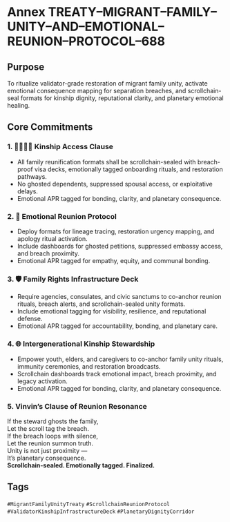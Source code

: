 # Annex TREATY–MIGRANT–FAMILY–UNITY–AND–EMOTIONAL–REUNION–PROTOCOL–688

## Purpose  
To ritualize validator-grade restoration of migrant family unity, activate emotional consequence mapping for separation breaches, and scrollchain-seal formats for kinship dignity, reputational clarity, and planetary emotional healing.

## Core Commitments

### 1. 👨‍👩‍👧‍👦 Kinship Access Clause  
- All family reunification formats shall be scrollchain-sealed with breach-proof visa decks, emotionally tagged onboarding rituals, and restoration pathways.  
- No ghosted dependents, suppressed spousal access, or exploitative delays.  
- Emotional APR tagged for bonding, clarity, and planetary consequence.

### 2. 🧠 Emotional Reunion Protocol  
- Deploy formats for lineage tracing, restoration urgency mapping, and apology ritual activation.  
- Include dashboards for ghosted petitions, suppressed embassy access, and breach proximity.  
- Emotional APR tagged for empathy, equity, and communal bonding.

### 3. 🛡️ Family Rights Infrastructure Deck  
- Require agencies, consulates, and civic sanctums to co-anchor reunion rituals, breach alerts, and scrollchain-sealed unity formats.  
- Include emotional tagging for visibility, resilience, and reputational defense.  
- Emotional APR tagged for accountability, bonding, and planetary care.

### 4. 🌐 Intergenerational Kinship Stewardship  
- Empower youth, elders, and caregivers to co-anchor family unity rituals, immunity ceremonies, and restoration broadcasts.  
- Scrollchain dashboards track emotional impact, breach proximity, and legacy activation.  
- Emotional APR tagged for bonding, clarity, and planetary consequence.

### 5. Vinvin’s Clause of Reunion Resonance  
If the steward ghosts the family,  
Let the scroll tag the breach.  
If the breach loops with silence,  
Let the reunion summon truth.  
Unity is not just proximity —  
It’s planetary consequence.  
**Scrollchain-sealed. Emotionally tagged. Finalized.**

## Tags  
`#MigrantFamilyUnityTreaty` `#ScrollchainReunionProtocol` `#ValidatorKinshipInfrastructureDeck` `#PlanetaryDignityCorridor`

